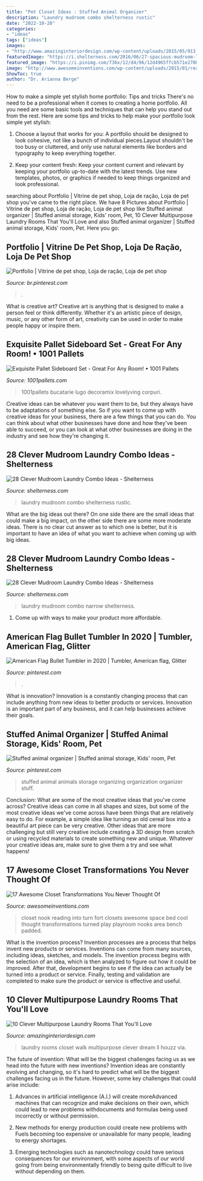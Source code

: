 ```yaml
---
title: "Pet Closet Ideas : Stuffed Animal Organizer"
description: "Laundry mudroom combo shelterness rustic"
date: "2022-10-28"
categories:
- "ideas"
tags: ["ideas"]
images:
- "http://www.amazinginteriordesign.com/wp-content/uploads/2015/05/913.jpg"
featuredImage: "https://i.shelterness.com/2016/06/27-spacious-mudroom-laundry.jpg"
featured_image: "https://i.pinimg.com/736x/12/d4/96/12d4965ffcb571e2700391545bca990d--pet-shop-portfolio.jpg"
image: "http://www.awesomeinventions.com/wp-content/uploads/2015/01/reading-nook-padded-bench.jpg"
ShowToc: true
author: "Dr. Arianna Berge"
---
```



How to make a simple yet stylish home portfolio: Tips and tricks
There's no need to be a professional when it comes to creating a home portfolio. All you need are some basic tools and techniques that can help you stand out from the rest. Here are some tips and tricks to help make your portfolio look simple yet stylish:
1. Choose a layout that works for you: A portfolio should be designed to look cohesive, not like a bunch of individual pieces.Layout shouldn't be too busy or cluttered, and only use natural elements like borders and typography to keep everything together.

2. Keep your content fresh: Keep your content current and relevant by keeping your portfolio up-to-date with the latest trends. Use new templates, photos, or graphics if needed to keep things organized and look professional.


	

		
searching about Portfolio | Vitrine de pet shop, Loja de ração, Loja de pet shop you've came to the right place. We have 8 Pictures about Portfolio | Vitrine de pet shop, Loja de ração, Loja de pet shop like Stuffed animal organizer | Stuffed animal storage, Kids&#039; room, Pet, 10 Clever Multipurpose Laundry Rooms That You&#039;ll Love and also Stuffed animal organizer | Stuffed animal storage, Kids&#039; room, Pet. Here you go:
		
    
## Portfolio | Vitrine De Pet Shop, Loja De Ração, Loja De Pet Shop

<img loading=lazy src="https://i.pinimg.com/736x/12/d4/96/12d4965ffcb571e2700391545bca990d--pet-shop-portfolio.jpg" onerror="this.onerror=null;this.src='https://tse1.mm.bing.net/th?id=OIP.YMrVUEtGeF0vV10QwmzlogHaE5&amp;pid=15.1';" alt="Portfolio | Vitrine de pet shop, Loja de ração, Loja de pet shop">

_Source: br.pinterest.com_

>. 

	

What is creative art?
Creative art is anything that is designed to make a person feel or think differently. Whether it's an artistic piece of design, music, or any other form of art, creativity can be used in order to make people happy or inspire them.

    
## Exquisite Pallet Sideboard Set - Great For Any Room! • 1001 Pallets

<img loading=lazy src="https://www.1001pallets.com/wp-content/uploads/2017/03/1001pallets.com-exquisite-pallet-sideboard-set-great-for-any-room-3.jpg" onerror="this.onerror=null;this.src='https://tse4.mm.bing.net/th?id=OIP.jvS90q4FgpLtMkO_Z718YQHaJ4&amp;pid=15.1';" alt="Exquisite Pallet Sideboard Set - Great For Any Room! • 1001 Pallets">

_Source: 1001pallets.com_

>1001pallets bucatarie lugo decoramix lovelyving corpuri. 

	

Creative ideas can be whatever you want them to be, but they always have to be adaptations of something else. So if you want to come up with creative ideas for your business, there are a few things that you can do. You can think about what other businesses have done and how they've been able to succeed, or you can look at what other businesses are doing in the industry and see how they're changing it.

    
## 28 Clever Mudroom Laundry Combo Ideas - Shelterness

<img loading=lazy src="https://i.shelterness.com/2016/06/24-rustic-mudroom-laundry.jpg" onerror="this.onerror=null;this.src='https://tse1.mm.bing.net/th?id=OIP.6PeBbwDzxJE1S64Swf-4GAHaJ4&amp;pid=15.1';" alt="28 Clever Mudroom Laundry Combo Ideas - Shelterness">

_Source: shelterness.com_

>laundry mudroom combo shelterness rustic. 

	

What are the big ideas out there?
On one side there are the small ideas that could make a big impact, on the other side there are some more moderate ideas. There is no clear cut answer as to which one is better, but it is important to have an idea of what you want to achieve when coming up with big ideas.

    
## 28 Clever Mudroom Laundry Combo Ideas - Shelterness

<img loading=lazy src="https://i.shelterness.com/2016/06/27-spacious-mudroom-laundry.jpg" onerror="this.onerror=null;this.src='https://tse2.mm.bing.net/th?id=OIP.fA3TY53Gt8_VZmmIKNxzgQHaLH&amp;pid=15.1';" alt="28 Clever Mudroom Laundry Combo Ideas - Shelterness">

_Source: shelterness.com_

>laundry mudroom combo narrow shelterness. 

	

1. Come up with ways to make your product more affordable.

    
## American Flag Bullet Tumbler In 2020 | Tumbler, American Flag, Glitter

<img loading=lazy src="https://i.pinimg.com/736x/c5/3a/ab/c53aab5077cacedc3af19bb580fd65f0.jpg" onerror="this.onerror=null;this.src='https://tse1.mm.bing.net/th?id=OIP.PbqSS11e3FZ2n6N6Ax4q8wHaJ7&amp;pid=15.1';" alt="American Flag Bullet Tumbler in 2020 | Tumbler, American flag, Glitter">

_Source: pinterest.com_

>. 

	

What is innovation?
Innovation is a constantly changing process that can include anything from new ideas to better products or services. Innovation is an important part of any business, and it can help businesses achieve their goals.

    
## Stuffed Animal Organizer | Stuffed Animal Storage, Kids&#039; Room, Pet

<img loading=lazy src="https://i.pinimg.com/originals/c8/e6/88/c8e6888cd6eb97b18ffe2a1725616111.jpg" onerror="this.onerror=null;this.src='https://tse3.mm.bing.net/th?id=OIP.AQJtmq39t37XXxfw-yupZgHaJ4&amp;pid=15.1';" alt="Stuffed animal organizer | Stuffed animal storage, Kids&#039; room, Pet">

_Source: pinterest.com_

>stuffed animal animals storage organizing organization organizer stuff. 

	

Conclusion: What are some of the most creative ideas that you've come across?
Creative ideas can come in all shapes and sizes, but some of the most creative ideas we've come across have been things that are relatively easy to do. For example, a simple idea like turning an old cereal box into a beautiful art piece can be very creative. Other ideas that are more challenging but still very creative include creating a 3D design from scratch or using recycled materials to create something new and unique. Whatever your creative ideas are, make sure to give them a try and see what happens!

    
## 17 Awesome Closet Transformations You Never Thought Of

<img loading=lazy src="http://www.awesomeinventions.com/wp-content/uploads/2015/01/reading-nook-padded-bench.jpg" onerror="this.onerror=null;this.src='https://tse3.mm.bing.net/th?id=OIP.33-JPk9cRweTx4VamI_f_QHaLI&amp;pid=15.1';" alt="17 Awesome Closet Transformations You Never Thought Of">

_Source: awesomeinventions.com_

>closet nook reading into turn fort closets awesome space bed cool thought transformations turned play playroom nooks area bench padded. 

	

What is the invention process?
Invention processes are a process that helps invent new products or services. Inventions can come from many sources, including ideas, sketches, and models. The invention process begins with the selection of an idea, which is then analyzed to figure out how it could be improved. After that, development begins to see if the idea can actually be turned into a product or service. Finally, testing and validation are completed to make sure the product or service is effective and useful.

    
## 10 Clever Multipurpose Laundry Rooms That You&#039;ll Love

<img loading=lazy src="http://www.amazinginteriordesign.com/wp-content/uploads/2015/05/913.jpg" onerror="this.onerror=null;this.src='https://tse3.mm.bing.net/th?id=OIP.rY2jf-2cU9oPjdCh59w3HQHaJ3&amp;pid=15.1';" alt="10 Clever Multipurpose Laundry Rooms That You&#039;ll Love">

_Source: amazinginteriordesign.com_

>laundry rooms closet walk multipurpose clever dream ll houzz via. 

	

The future of invention: What will be the biggest challenges facing us as we head into the future with new inventions?
Invention ideas are constantly evolving and changing, so it's hard to predict what will be the biggest challenges facing us in the future. However, some key challenges that could arise include:
1. Advances in artificial intelligence (A.I.) will create moreAdvanced machines that can recognize and make decisions on their own, which could lead to new problems withdocuments and formulas being used incorrectly or without permission.

2. New methods for energy production could create new problems with Fuels becoming too expensive or unavailable for many people, leading to energy shortages.

3. Emerging technologies such as nanotechnology could have serious consequences for our environment, with some aspects of our world going from being environmentally friendly to being quite difficult to live without depending on them.


